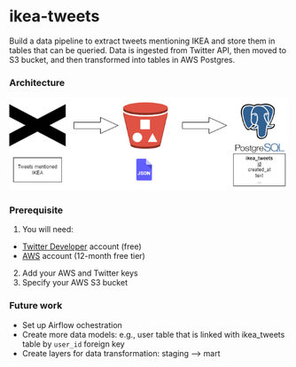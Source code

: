 # ikea-tweets

Build a data pipeline to extract tweets mentioning IKEA and store them in tables that can be queried. 
Data is ingested from Twitter API, then moved to S3 bucket, and then transformed into tables in AWS Postgres.

### Architecture
![Data architecture](./img/pipeline.png)

### Prerequisite
1. You will need:
-   [Twitter Developer](https://developer.twitter.com/) account (free)
-   [AWS](https://aws.amazon.com/) account (12-month free tier)

2. Add your AWS and Twitter keys
3. Specify your AWS S3 bucket

### Future work
- Set up Airflow ochestration
- Create more data models: e.g., user table that is linked with ikea_tweets table by `user_id` foreign key
- Create layers for data transformation: staging --> mart